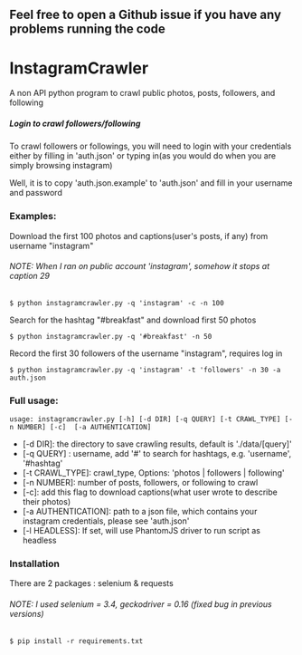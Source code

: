 Feel free to open a Github issue if you have any problems running the code
---
# InstagramCrawler
A non API python program to crawl public photos, posts, followers, and following

##### Login to crawl followers/following
To crawl followers or followings, you will need to login with your credentials either by filling in 'auth.json' or typing in(as you would do when you are simply browsing instagram)

Well, it is to copy 'auth.json.example' to 'auth.json' and fill in your username and password

### Examples:
Download the first 100 photos and captions(user's posts, if any) from username "instagram"

###### NOTE: When I ran on public account 'instagram', somehow it stops at caption 29
```
$ python instagramcrawler.py -q 'instagram' -c -n 100
```
Search for the hashtag "#breakfast" and download first 50 photos
```
$ python instagramcrawler.py -q '#breakfast' -n 50
```
Record the first 30 followers of the username "instagram", requires log in
```
$ python instagramcrawler.py -q 'instagram' -t 'followers' -n 30 -a auth.json
```

### Full usage:
```
usage: instagramcrawler.py [-h] [-d DIR] [-q QUERY] [-t CRAWL_TYPE] [-n NUMBER] [-c]  [-a AUTHENTICATION]
```
  - [-d DIR]: the directory to save crawling results, default is './data/[query]'
  - [-q QUERY] : username, add '#' to search for hashtags, e.g. 'username', '#hashtag'
  - [-t CRAWL_TYPE]: crawl_type, Options: 'photos | followers | following'
  - [-n NUMBER]: number of posts, followers, or following to crawl
  - [-c]: add this flag to download captions(what user wrote to describe their photos)
  - [-a AUTHENTICATION]: path to a json file, which contains your instagram credentials, please see 'auth.json'
  - [-l HEADLESS]: If set, will use PhantomJS driver to run script as headless


### Installation
There are 2 packages : selenium & requests

###### NOTE: I used selenium = 3.4, geckodriver = 0.16 (fixed bug in previous versions)
```
$ pip install -r requirements.txt
```
